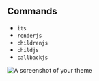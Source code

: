 ## Commands

- `its`
- `renderjs`
- `childrenjs`
- `childjs`
- `callbackjs`

![A screenshot of your theme](https://f.cloud.github.com/assets/69169/2289498/4c3cb0ec-a009-11e3-8dbd-077ee11741e5.gif)
